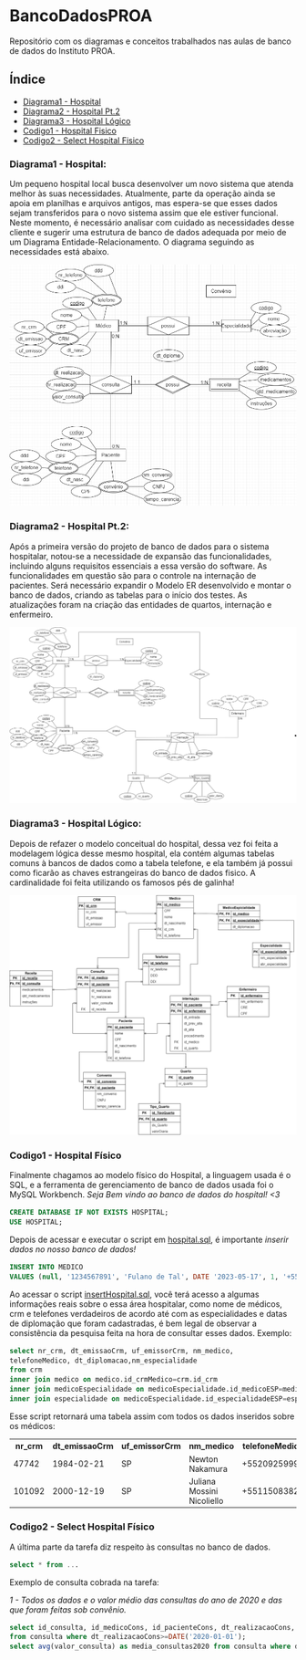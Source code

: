 # **BancoDadosPROA**
Repositório com os diagramas e conceitos trabalhados nas aulas de banco de dados do Instituto PROA.

## Índice 

* [Diagrama1 - Hospital](#Diagrama1---Hospital)
* [Diagrama2 - Hospital Pt.2](#diagrama2---hospital-pt2)
* [Diagrama3 - Hospital Lógico](#diagrama3---hospital-lógico)
* [Codigo1 - Hospital Fisico](#codigo1---hospital-físico)
* [Codigo2 - Select Hospital Fisico](#codigo2---select-hospital-físico)

### Diagrama1 - Hospital:

 Um pequeno hospital local busca desenvolver um novo sistema que atenda melhor às suas necessidades. Atualmente, parte da operação ainda se apoia em planilhas e arquivos antigos, mas espera-se que esses dados sejam transferidos para o novo sistema assim que ele estiver funcional. Neste momento, é necessário analisar com cuidado as necessidades desse cliente e sugerir uma estrutura de banco de dados adequada por meio de um Diagrama Entidade-Relacionamento. O diagrama seguindo as necessidades está abaixo. 

![image](Diagramas/DiagramaHospital.png)

### Diagrama2 - Hospital Pt.2:

 Após a primeira versão do projeto de banco de dados para o sistema hospitalar, notou-se a necessidade de expansão das funcionalidades, incluindo alguns requisitos essenciais a essa versão do software. As funcionalidades em questão são para o controle na internação de pacientes. Será necessário expandir o Modelo ER desenvolvido e montar o banco de dados, criando as tabelas para o início dos testes. As atualizações foram na criação das entidades de quartos, internação e enfermeiro.
 
![image](Diagramas/DiagramaHospitalPt2.png)

### Diagrama3 - Hospital Lógico:

 Depois de refazer o modelo conceitual do hospital, dessa vez foi feita a modelagem lógica desse mesmo hospital, ela contém algumas tabelas comuns à bancos de dados como a tabela telefone, e ela também já possui como ficarão as chaves estrangeiras do banco de dados fisico. A cardinalidade foi feita utilizando os famosos pés de galinha!
 
![image](Diagramas/DiagramaLogicoHospital.png)

### Codigo1 - Hospital Físico
Finalmente chagamos ao modelo físico do Hospital, a linguagem usada é o SQL, e a ferramenta de gerenciamento de banco de dados usada foi o MySQL Workbench. *Seja Bem vindo ao banco de dados do hospital! <3*

```SQL
CREATE DATABASE IF NOT EXISTS HOSPITAL;
USE HOSPITAL;
```

Depois de acessar e executar o script em <a href='ScriptSQL/hospital.sql'>hospital.sql</a>, é importante *inserir dados no nosso banco de dados!*

```SQL
INSERT INTO MEDICO 
VALUES (null, '1234567891', 'Fulano de Tal', DATE '2023-05-17', 1, '+5511999999999');
```

Ao acessar o script <a href='ScriptSQL/insertHospital.sql'>insertHospital.sql</a>, você terá acesso a algumas informações reais sobre o essa área hospitalar, como nome de médicos, crm e telefones verdadeiros de acordo até com as especialidades e datas de diplomação que foram cadastradas, é bem legal de observar a consistência da pesquisa feita na hora de consultar esses dados. Exemplo:

```SQL
select nr_crm, dt_emissaoCrm, uf_emissorCrm, nm_medico, 
telefoneMedico, dt_diplomacao,nm_especialidade 
from crm
inner join medico on medico.id_crmMedico=crm.id_crm
inner join medicoEspecialidade on medicoEspecialidade.id_medicoESP=medico.id_medico
inner join especialidade on medicoEspecialidade.id_especialidadeESP=especialidade.id_especialidade;
```

Esse script retornará uma tabela assim com todos os dados inseridos sobre os médicos:
<table>
<tr>
    <th>nr_crm</th>
    <th>dt_emissaoCrm</th>
    <th>uf_emissorCrm</th>
    <th>nm_medico</th>
    <th>telefoneMedico</th>
    <th>dt_diplomacao</th>
    <th>nm_especialidade</th>
  </tr>
  <tr>
    <td>47742</td>
    <td>1984-02-21</td>
    <td>SP</td>
    <td>Newton Nakamura</td>
    <td>+5520925999</td>
    <td>1983-12-20</td>
    <td>Pediatria</td>
  </tr>	
  <tr>
    <td>101092</td>
    <td>2000-12-19</td>
    <td>SP</td>
    <td>Juliana Mossini Nicoliello</td>
    <td>+55115083822</td>
    <td>2003-12-20</td>
    <td>Clínica Geral</td>
  </tr>
</table>

### Codigo2 - Select Hospital Físico

A última parte da tarefa diz respeito às consultas no banco de dados.

```SQL
select * from ... 
```

Exemplo de consulta cobrada na tarefa:

*1 - Todos os dados e o valor médio das consultas do ano de 2020 e das que foram feitas sob convênio.*
```SQL
select id_consulta, id_medicoCons, id_pacienteCons, dt_realizacaoCons, hr_realizacaoCons, valor_consulta, id_convenioCons
from consulta where dt_realizacaoCons>=DATE('2020-01-01');
select avg(valor_consulta) as media_consultas2020 from consulta where dt_realizacaoCons>=DATE('2020-01-01');
```